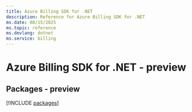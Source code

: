 ```yaml
---
title: Azure Billing SDK for .NET
description: Reference for Azure Billing SDK for .NET
ms.date: 08/15/2025
ms.topic: reference
ms.devlang: dotnet
ms.service: billing
---
```

# Azure Billing SDK for .NET - preview
## Packages - preview
[!INCLUDE [packages](billing-index.md)]
